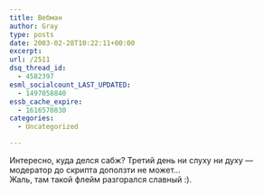 ```yaml
---
title: Вебман
author: Gray
type: posts
date: 2003-02-28T10:22:11+00:00
excerpt:
url: /2511
dsq_thread_id:
  - 4582397
esml_socialcount_LAST_UPDATED:
  - 1497058840
essb_cache_expire:
  - 1616570830
categories:
  - Uncategorized

---
```








Интересно, куда делся сабж? Третий день ни слуху ни духу &#8212; модератор до скрипта доползти не может&#8230;  
Жаль, там такой флейм разгорался славный :).